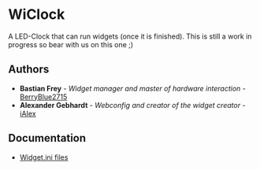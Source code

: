 # WiClock

A LED-Clock that can run widgets (once it is finished).
This is still a work in progress so bear with us on this one ;)

## Authors
* **Bastian Frey** - *Widget manager and master of hardware interaction* - [BerryBlue2715](https://github.com/BerryBlue2715)
* **Alexander Gebhardt** - *Webconfig and creator of the widget creator* - [iAIex](https://github.com/iAIex)

## Documentation
* [Widget.ini files](docs/widgets.md)
